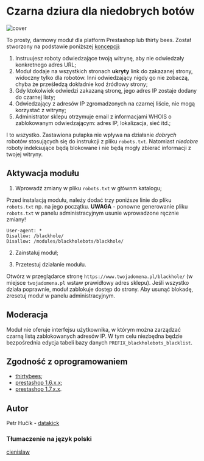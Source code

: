 # Czarna dziura dla niedobrych botów

![cover](.tbstore/images/image-cover.png)

To prosty, darmowy moduł dla platform Prestashop lub thirty bees. Został stworzony na podstawie poniższej [koncepcji](https://perishablepress.com/blackhole-bad-bots/):

1. Instruujesz roboty odwiedzające twoją witrynę, aby nie odwiedzały konkretnego adres URL;
2. Moduł dodaje na wszystkich stronach **ukryty** link do zakazanej strony, widoczny tylko dla robotów. Inni odwiedzający nigdy go nie zobaczą, chyba że prześledzą dokładnie kod źródłowy strony;
3. Gdy ktokolwiek odwiedzi zakazaną stronę, jego adres IP zostaje dodany do czarnej listy;
4. Odwiedzający z adresów IP zgromadzonych na czarnej liście, nie mogą korzystać z witryny;
5. Administrator sklepu otrzymuje email z informacjami WHOIS o zablokowanym odwiedzającym: adres IP, lokalizacja, sieć itd.;

I to wszystko. Zastawiona pułapka nie wpływa na działanie *dobrych* robotów stosujących się do instrukcji z pliku ```robots.txt```. Natomiast *niedobre* roboty indeksujące będą blokowane i nie będą mogły zbierać informacji z twojej witryny.

## Aktywacja modułu

1. Wprowadź zmiany w pliku ```robots.txt``` w głównm katalogu;

Przed instalacją modułu, należy dodać trzy poniższe linie do pliku ```robots.txt``` np. na jego początku. **UWAGA** - ponowne generowanie pliku ```robots.txt``` w panelu administracyjnym usunie wprowadzone ręcznie zmiany!

```
User-agent: *
Disallow: /blackhole/
Disallow: /modules/blackholebots/blackhole/
```

2. Zainstaluj moduł;

3. Przetestuj działanie modułu.

Otwórz w przeglądarce stronę ```https://www.twojadomena.pl/blackhole/``` (w miejsce ```twojadomena.pl``` wstaw prawidłowy adres sklepu). Jeśli wszystko działa poprawnie, moduł zablokuje dostęp do strony. Aby usunąć blokadę, zresetuj moduł w panelu administracyjnym.

## Moderacja

Moduł nie oferuje interfejsu użytkownika, w którym można zarządzać czarną listą zablokowanych adresów IP. W tym celu niezbędna będzie bezpośrednia edycja tabeli bazy danych ```PREFIX_blackholebots_blacklist```.

## Zgodność z oprogramowaniem

- [thirtybees](https://thirtybees.com);
- [prestashop 1.6.x.x](https://www.prestashop.com);
- [prestashop 1.7.x.x](https://www.prestashop.com).

## Autor

Petr Hučík - [datakick](https://www.getdatakick.com)

### Tłumaczenie na język polski

[cienislaw](cienislaw@post.pl)